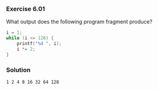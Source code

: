 ### Exercise 6.01
What output does the following program fragment produce?

```c
i = 1;
while (i <= 128) {
    printf("%d ", i);
    i *= 2;
}
```

### Solution

`1 2 4 8 16 32 64 128 `
